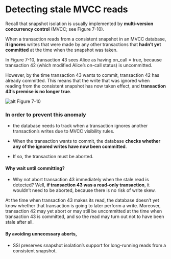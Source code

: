 # Detecting stale MVCC reads

Recall that snapshot isolation is usually implemented by **multi-version concurrency control** (MVCC; see Figure 7-10).

When a transaction reads from a consistent snapshot in an MVCC database, **it ignores** writes that were made by any other transactions that **hadn’t yet committed** at the time when the snapshot was taken.

In Figure 7-10, transaction 43 sees Alice as having on_call = true, because transaction 42 (which modified Alice’s on-call status) is uncommitted.

However, by the time transaction 43 wants to commit, transaction 42 has already committed. This means that the write that was ignored when reading from the consistent snapshot has now taken effect, and **transaction 43’s premise is no longer true**.

![alt Figure 7-10](/Users/yasuakishibata/Google_Drive/Referenced_by_markdown/sdkfjakdsfjas.png)

### In order to prevent this anomaly

* the database needs to track when a transaction ignores another transaction’s writes due to MVCC visibility rules.

* When the transaction wants to commit, the database **checks whether any of the ignored writes have now been committed**.

* If so, the transaction must be aborted.

#### Why wait until committing?
* Why not abort transaction 43 immediately when the stale read is detected? Well, **if transaction 43 was a read-only transaction**, it wouldn’t need to be aborted, because there is no risk of write skew.

At the time when transaction 43 makes its read, the database doesn’t yet know whether that transaction is going to later perform a write. Moreover, transaction 42 may yet abort or may still be uncommitted at the time when transaction 43 is committed, and so the read may turn out not to have been stale after all.

#### By avoiding unnecessary aborts,
* SSI preserves snapshot isolation’s support for long-running reads from a consistent snapshot.
